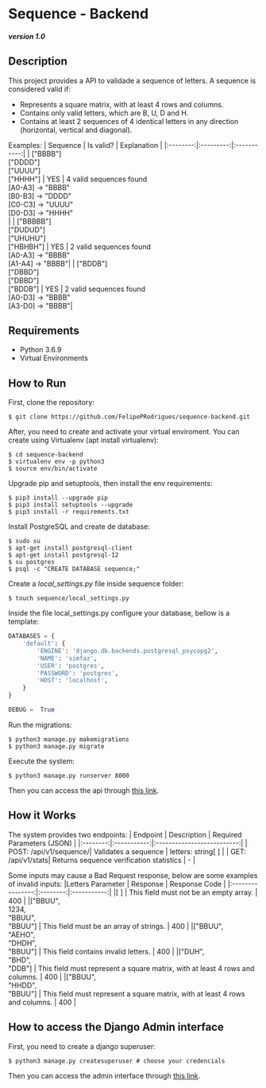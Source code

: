 # Sequence - Backend
##### *version 1.0*

## Description
This project provides a API to validade a sequence of letters. A sequence is considered valid if:
* Represents a square matrix, with at least 4 rows and columns.
* Contains only valid letters, which are B, U, D and H.
* Contains at least 2 sequences of 4 identical letters in any direction (horizontal, vertical and diagonal).

Examples:
| Sequence | Is valid? | Explanation |
|:--------:|:---------:|:-----------:|
| ["BBBB"]<br>["DDDD"]<br>["UUUU"]<br>["HHHH"] | YES | 4 valid sequences found<br>[A0-A3] -> "BBBB"<br>[B0-B3] -> "DDDD"<br>[C0-C3] -> "UUUU"<br>[D0-D3] -> "HHHH"<br> |
| ["BBBBB"]<br>["DUDUD"]<br>["UHUHU"]<br>["HBHBH"] | YES | 2 valid sequences found<br>[A0-A3] -> "BBBB"<br>[A1-A4] -> "BBBB"|
| ["BDDB"]<br>["DBBD"]<br>["DBBD"]<br>["BDDB"] | YES | 2 valid sequences found<br>[A0-D3] -> "BBBB"<br>[A3-D0] -> "BBBB"|


## Requirements
* Python 3.6.9
* Virtual Environments

## How to Run
First, clone the repository:
```shell
$ git clone https://github.com/FelipePRodrigues/sequence-backend.git
```

After, you need to create and activate your virtual enviroment. You can create using Virtualenv (apt install virtualenv):
```shell
$ cd sequence-backend
$ virtualenv env -p python3
$ source env/bin/activate
```

Upgrade pip and setuptools, then install the env requirements:
```shell
$ pip3 install --upgrade pip
$ pip3 install setuptools --upgrade
$ pip3 install -r requirements.txt
```

Install PostgreSQL and create de database:
```shell
$ sudo su
$ apt-get install postgresql-client
$ apt-get install postgresql-12
$ su postgres
$ psql -c "CREATE DATABASE sequence;"
```

Create a *local_settings.py* file inside sequence folder:
```shell
$ touch sequence/local_settings.py
```

Inside the file local_settings.py configure your database, bellow is a template:
```python
DATABASES = {
    'default': {
        'ENGINE': 'django.db.backends.postgresql_psycopg2',
        'NAME': 'simfaz',
        'USER': 'postgres',
        'PASSWORD': 'postgres',
        'HOST': 'localhost',
    }
}

DEBUG =  True
```

Run the migrations:
```shell
$ python3 manage.py makemigrations
$ python3 manage.py migrate
```

Execute the system:
```shell
$ python3 manage.py runserver 8000
```
Then you can access the api through [this link](http://localhost:8050/api/v1/).

## How it Works
The system provides two endpoints:
| Endpoint | Description | Required Parameters (JSON) |
|:--------:|:-----------:|:--------------------------:|
| POST: /api/v1/sequence/| Validates a sequence | letters: string[ ] |
| GET: /api/v1/stats| Returns sequence verification statistics | - |

Some inputs may cause a Bad Request response, below are some examples of invalid inputs:
|Letters Parameter | Response | Response Code |
|:----------------:|:--------:|:-----------:|
|[ ] | This field must not be an empty array. | 400 |
|["BBUU",<br>1234,<br>"BBUU",<br>"BBUU"] | This field must be an array of strings. | 400 |
|["BBUU",<br>"AEHO",<br>"DHDH",<br>"BBUU"] | This field contains invalid letters. | 400 |
|["DUH",<br>"BHD",<br>"DDB"] | This field must represent a square matrix, with at least 4 rows and columns. | 400 |
|["BBUU",<br>"HHDD",<br>"BBUU"] | This field must represent a square matrix, with at least 4 rows and columns. | 400 |

## How to access the Django Admin interface
First, you need to create a django superuser:
```shell
$ python3 manage.py createsuperuser # choose your credencials
```
Then you can access the admin interface through [this link](http://localhost:8050/admin).
